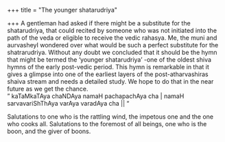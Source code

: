 +++
title = "The younger shatarudriya"

+++
A gentleman had asked if there might be a substitute for the
shatarudriya, that could recited by someone who was not initiated into
the path of the veda or eligible to receive the vedic rahasya. Me, the
muni and aurvasheyI wondered over what would be such a perfect
substitute for the shatrarudriya. Without any doubt we concluded that it
should be the hymn that might be termed the ‘younger shatarudriya’ -one
of the oldest shiva hymns of the early post-vedic period. This hymn is
remarkable in that it gives a glimpse into one of the earliest layers of
the post-atharvashiras shaiva stream and needs a detailed study. We hope
to do that in the near future as we get the chance.  
” kaTaMkaTAya chaNDAya namaH pachapachAya cha | namaH sarvavariShThAya
varAya varadAya cha || “

Salutations to one who is the rattling wind, the impetous one and the
one who cooks all. Salutations to the foremost of all beings, one who is
the boon, and the giver of boons.
